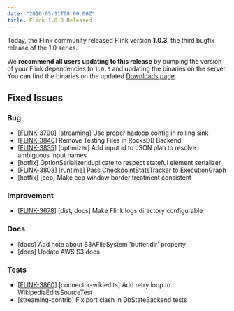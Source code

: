 ```yaml
---
date: "2016-05-11T08:00:00Z"
title: Flink 1.0.3 Released
---
```


Today, the Flink community released Flink version **1.0.3**, the third bugfix release of the 1.0 series.

We **recommend all users updating to this release** by bumping the version of your Flink dependencies to `1.0.3` and updating the binaries on the server. You can find the binaries on the updated [Downloads page](/downloads.html).

## Fixed Issues

### Bug

* [[FLINK-3790](https://issues.apache.org/jira/browse/FLINK-3790)] [streaming] Use proper hadoop config in rolling sink
* [[FLINK-3840](https://issues.apache.org/jira/browse/FLINK-3840)] Remove Testing Files in RocksDB Backend
* [[FLINK-3835](https://issues.apache.org/jira/browse/FLINK-3835)] [optimizer] Add input id to JSON plan to resolve ambiguous input names
* [hotfix] OptionSerializer.duplicate to respect stateful element serializer
* [[FLINK-3803](https://issues.apache.org/jira/browse/FLINK-3803)] [runtime] Pass CheckpointStatsTracker to ExecutionGraph
* [hotfix] [cep] Make cep window border treatment consistent

### Improvement

* [[FLINK-3678](https://issues.apache.org/jira/browse/FLINK-3678)] [dist, docs] Make Flink logs directory configurable

### Docs

* [docs] Add note about S3AFileSystem 'buffer.dir' property
* [docs] Update AWS S3 docs

### Tests

* [[FLINK-3860](https://issues.apache.org/jira/browse/FLINK-3860)] [connector-wikiedits] Add retry loop to WikipediaEditsSourceTest
* [streaming-contrib] Fix port clash in DbStateBackend tests
